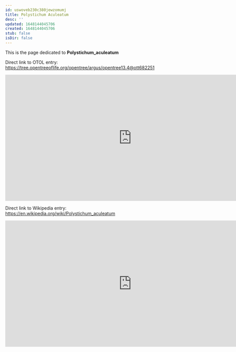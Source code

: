 ```yaml
---
id: uswoveb230c380jewzomumj
title: Polystichum Aculeatum
desc: ''
updated: 1648144045706
created: 1648144045706
stub: false
isDir: false
---
```

This is the page dedicated to **Polystichum_aculeatum**


Direct link to OTOL entry: https://tree.opentreeoflife.org/opentree/argus/opentree13.4@ott682251



<html>
    <body>
    <iframe src="https://tree.opentreeoflife.org/opentree/argus/opentree13.4@ott682251"
    width="800" height="400" frameborder="0" allowfullscreen> </iframe>
    </body>
</html>
    


Direct link to Wikipedia entry: https://en.wikipedia.org/wiki/Polystichum_aculeatum



<html>
    <body>
    <iframe src="https://en.wikipedia.org/wiki/Polystichum_aculeatum"
    width="800" height="400" frameborder="0" allowfullscreen> </iframe>
    </body>
</html>
    
